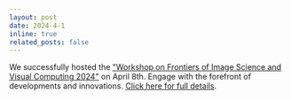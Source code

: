 ```yaml
---
layout: post
date: 2024-4-1
inline: true
related_posts: false
---
```

We successfully hosted the ["Workshop on Frontiers of Image Science and Visual Computing 2024"](https://hku.welight.fun/events/) on April 8th. Engage with the forefront of developments and innovations. [Click here for full details](https://hku.welight.fun/events/).